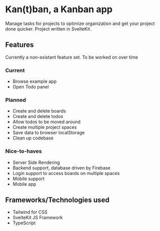 # Kan(t)ban, a Kanban app
Manage tasks for projects to optimize organization and get your project done quicker. Project written in SvelteKit.

## Features
Currently a non-existant feature set. To be worked on over time

### Current
- Browse example app
- Open Todo panel

### Planned
- Create and delete boards
- Create and delete todos
- Allow todos to be moved around
- Create multiple project spaces
- Save data to browser localStorage
- Clean up codebase

### Nice-to-haves
- Server Side Rendering
- Backend support, database driven by Firebase
- Login support to access boards on multiple spaces
- Mobile support
- Mobile app

## Frameworks/Technologies used
- Tailwind for CSS
- SvelteKit JS Framework
- TypeScript
